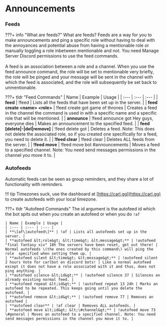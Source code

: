 # Announcements

### Feeds

???+ info "What are feeds?"
	What are feeds? Feeds are a way for you to make announcements and ping a specific role without having to deal with the annoyances and potential abuse from having a mentionable role or manually toggling a role inbetween mentionable and not. You need Manage Server Discord permissions to use the feed commands.<br><br>A feed is an association between a role and a channel. When you use the feed announce command, the role will be set to mentionable very briefly, the role will be pinged and your message will be sent in the channel with which the feed is associated, and the role will subsequently be set back to unmentionable.

???+ tldr "Feed Commands"
	| Name | Example | Usage |
	| :--- | :--- | :--- |
	| **feed** | !feed | Lists all the feeds that have been set up in the server. |
	| **feed create &lt;name&gt; &lt;role&gt;** | !feed create got game of thrones | Creates a feed in the channel the command is used in with a specific name and a specific role that will be mentioned. |
	| **announce** | !feed announce got Hey guys, everyone dies | Makes an announcement to the specified feed. |
	| **feed \[delete\|-\|del\|remove\]** | !feed delete got | Deletes a feed. Note: This does not delete the associated role, so if you created one specifically for a feed, you need to delete it. |
	| **!feed clear** | !feed clear | Deletes ALL feeds from the server. |
	| **!feed move** | !feed move bot \#announcements | Moves a feed to a specified channel. Note: You need send messages permissions in the channel you move it to. |

### Autofeeds

Automatic feeds can be seen as group reminders, and they share a lot of functionality with reminders.

!!! tip
    Timezones suck, use the dashboard at [https://carl.gg](https://carl.gg) to create autofeeds with your local timezone.

???+ tldr "Autofeed Commands"
    The id argument is the autofeed id which the bot spits out when you create an autofeed or when you do `!af`

	| Name | Example | Usage |
	| :--- | :--- | :--- |
	| **\[af\|autofeed\]** | !af | Lists all autofeeds set up in the server. |
	| **autofeed &lt;role&gt; &lt;time&gt; &lt;message&gt;** | !autofeed "final fantasy xiv" 18h The servers have been reset, get out there! | Normal autofeeds \(the ones created by this command\) will ping the role  specified when setting them up. |
	| **autofeed silent &lt;time&gt; &lt;message&gt;** | !autofeed silent 2 hours Vote for carlbot on discord bots! | Like a normal autofeed except it does not have a role associated with it and thus, does not ping anything. |
	| **autofeed silence &lt;id&gt;** | !autofeed silence 37 | Silences an already existing normal feed. |
	| **autofeed repeat &lt;id&gt;** | !autofeed repeat 13 24h | Marks an autofeed to be repeated. This keeps going until you delete the autofeed. |
	| **autofeed remove &lt;id&gt;** | !autofeed remove 77 | Removes an autofeed |
	| **autofeed clear** | !af clear | Removes ALL autofeeds. |
	| **autofeed move &lt;id&gt; &lt;\#channel&gt;** | !autofeed move 73 \#general | Moves an autofeed to a specified channel. Note: You need send messages permissions in the channel you move it to. |